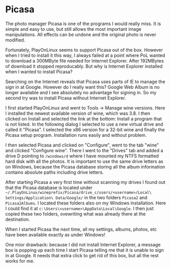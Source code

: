 # Picasa

The photo manager Picasa is one of the programs I would really miss. It is simple and easy to use, but still allows the most important image manipulations. All effects can be undone and the original photo is never modified.

Fortunately, PlayOnLinux seems to support Picasa out of the box. However when I tried to install it this way, I always failed at a point where PoL wanted to download a 300MByte file needed for Internet Explorer. After 192MBytes of download it stopped reproducably. But why is Internet Explorer installed when I wanted to install Picasa?

Searching on the Internet reveals that Picasa uses parts of IE to manage the sign in at Google. However do I really want this? Google Web Album is no longer available and I see absolutely no advantage for signing in. So my second try was to install Picasa without Internet Explorer.

I first started PlayOnLinux and went to Tools -> Manage wine versions. Here I installed the newest available version of wine, which was 3.8. I then clicked on Install and selected the link at the bottom: Install a program that is not listed. In the following dialog I selected to use a new virtual drive and called it "Picasa". I selected the x86 version for a 32-bit wine and finally the Picasa setup program. Installation runs easily and without problem.

I then selected Picasa and clicked on "Configure", went to the tab "wine" and clicked "Configure wine". There I went to the "Drives" tab and added a drive D pointing to `/windows/d` where I have mounted my NTFS formatted hard disk with all the photos. It is important to use the same drive letters as on Windows, because the Picasa database storing all the album information contains absolute paths including drive letters.

After starting Picasa a very first time without scanning my drives I found out that the Picasa database is located under `~/.PlayOnLinux/wineprefix/Picasa/drive_c/users/<username>/Local\ Settings/Application\ Data/Google/` in the two folders `Picasa2` and `Picasa2Albums`. I located these folders also on my Windows installation. Here I could find it at `c:\Users\<username>\AppData\Local\Google`. I then just copied these two folders, ovewriting what was already there at the destination.

When I started Picasa the next time, all my settings, albums, photos, etc have been available exactly as under Windows!

One mior drawback: because I did not install Internet Explorer, a message box is popping up each time I start Picasa telling me that it is unable to sign in at Google. It needs that extra click to get rid of this box, but all the rest works for me.
